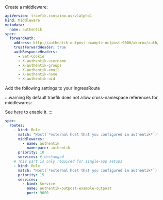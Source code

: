 Create a middleware:

```yaml
apiVersion: traefik.containo.us/v1alpha1
kind: Middleware
metadata:
  name: authentik
spec:
  forwardAuth:
    address: http://authentik-outpost-example-outpost:9000/akprox/auth/traefik
    trustForwardHeader: true
    authResponseHeaders:
      - Set-Cookie
      - X-authentik-username
      - X-authentik-groups
      - X-authentik-email
      - X-authentik-name
      - X-authentik-uid
```

Add the following settings to your IngressRoute

:::warning
By default traefik does not allow cross-namespace references for middlewares:

See [here](https://doc.traefik.io/traefik/v2.4/providers/kubernetes-crd/#allowcrossnamespace) to enable it.
:::

```yaml
spec:
  routes:
    - kind: Rule
      match: "Host(`*external host that you configured in authentik*`)"
      middlewares:
        - name: authentik
          namespace: authentik
      priority: 10
      services: # Unchanged
    # This part is only required for single-app setups
    - kind: Rule
      match: "Host(`*external host that you configured in authentik*`) && PathPrefix(`/akprox/`)"
      priority: 15
      services:
        - kind: Service
          name: authentik-outpost-example-outpost
          port: 9000
```
